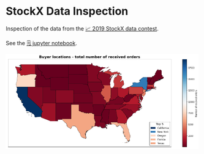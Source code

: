 # StockX Data Inspection

Inspection of the data from the [📈 2019 StockX data contest](https://stockx.com/news/the-2019-data-contest/).

See the [🗒️ jupyter notebook](./stockx_data_inspection.ipynb).

![US buyer locations](./img/us_buyer_locations.png)